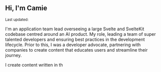 ## Hi, I'm Camie

<Small>
  Last updated: <DateUpdated date="2024-10-12" small="true" />
</Small>

I'm an application team lead overseeing a large Svelte and SvelteKit
codebase centred around an AI product. My role, leading a team of
super talented developers and ensuring best practices in the
development lifecycle. Prior to this, I was a developer advocate,
partnering with companies to create content that educates users and
streamline their journey.

I create content written in th
